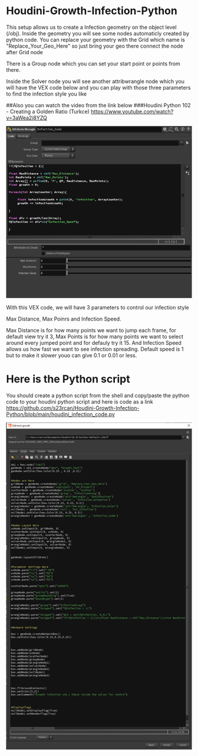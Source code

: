 # Houdini-Growth-Infection-Python

This setup allows us to create a Infection geometry on the object level (/obj). Inside the geometry you will see some nodes automaticly created by python code. You can replace your geometry with the Grid which name is "Replace_Your_Geo_Here" so just bring your geo there connect the node after Grid node

There is a Group node which you can set your start point or points from there.

Inside the Solver node you will see another attribwrangle node which you will have the VEX code below and you can play with those three parameters to find the infection style you like

##Also you can watch the video from the link below
###Houdini Python 102 - Creating a Golden Ratio (Turkce) https://www.youtube.com/watch?v=3aWea2j8YZQ

![](https://github.com/s23rcan/Houdini-Growth-Infection-Python/blob/main/Files/vex_infection_data.PNG)

With this VEX code, we will have 3 parameters to control our infection style

Max Distance, Max Poinrs and Infection Speed. 

Max Distance is for how many points we want to jump each frame, for default view try it 3, Max Points is for how many points we want to select around every jumped point and for defauly try it 15. And Infection Speed allows us how fast we want to see infection spreading. Default speed is 1 but to make it slower youo can give 0.1 or 0.01 or less.

# Here is the Python script
You should create a python script from the shell and copy/paste the python code to your houdini python script
and here is code as a link https://github.com/s23rcan/Houdini-Growth-Infection-Python/blob/main/houdini_infection_code.py



![](https://github.com/s23rcan/Houdini-Growth-Infection-Python/blob/main/Files/houdini_script.PNG)
